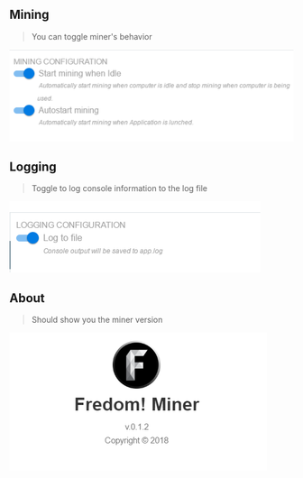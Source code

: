 ## Mining
> You can toggle miner's behavior

![](https://github.com/anyTV/freedom-crypto-miner/blob/master/images/miner.png)

## Logging 
> Toggle to log console information to the log file

![](https://github.com/anyTV/freedom-crypto-miner/blob/master/images/log.png)

## About
> Should show you the miner version

![](https://github.com/anyTV/freedom-crypto-miner/blob/master/images/about.png)
